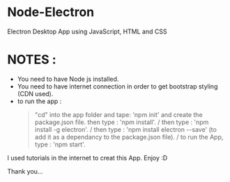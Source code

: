 # Node-Electron
Electron Desktop App using JavaScript, HTML and CSS


# NOTES :

- You need to have Node js installed.
- You need to have internet connection in order to get bootstrap styling (CDN used).
- to run the app : 
  > "cd" into the app folder and tape: 'npm init' and create the package.json file.
  > then type : 'npm install'. /
  > then type : 'npm install -g electron'. /
  > then type : 'npm install electron --save' (to add it as a dependancy to the package.json file). /
  > to run the App, type : 'npm start'.


I used tutorials in the internet to creat this App.
Enjoy :D

Thank you...
